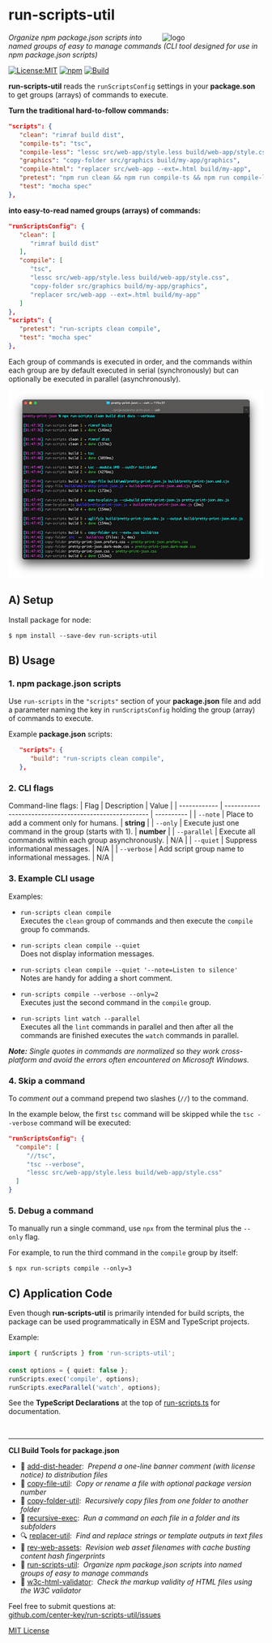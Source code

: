 # run-scripts-util
<img src=https://centerkey.com/graphics/center-key-logo.svg align=right width=200 alt=logo>

_Organize npm package.json scripts into named groups of easy to manage commands (CLI tool designed for use in npm package.json scripts)_

[![License:MIT](https://img.shields.io/badge/License-MIT-blue.svg)](https://github.com/center-key/run-scripts-util/blob/main/LICENSE.txt)
[![npm](https://img.shields.io/npm/v/run-scripts-util.svg)](https://www.npmjs.com/package/run-scripts-util)
[![Build](https://github.com/center-key/run-scripts-util/actions/workflows/run-spec-on-push.yaml/badge.svg)](https://github.com/center-key/run-scripts-util/actions/workflows/run-spec-on-push.yaml)

**run-scripts-util** reads the `runScriptsConfig` settings in your **package.son** to get
groups (arrays) of commands to execute.

**Turn the traditional hard-to-follow commands:**
```json
"scripts": {
   "clean": "rimraf build dist",
   "compile-ts": "tsc",
   "compile-less": "lessc src/web-app/style.less build/web-app/style.css",
   "graphics": "copy-folder src/graphics build/my-app/graphics",
   "compile-html": "replacer src/web-app --ext=.html build/my-app",
   "pretest": "npm run clean && npm run compile-ts && npm run compile-less && npm run graphics && npm run compile-html",
   "test": "mocha spec"
},
```
**into easy-to-read named groups (arrays) of commands:**
```json
"runScriptsConfig": {
   "clean": [
      "rimraf build dist"
   ],
   "compile": [
      "tsc",
      "lessc src/web-app/style.less build/web-app/style.css",
      "copy-folder src/graphics build/my-app/graphics",
      "replacer src/web-app --ext=.html build/my-app"
   ]
},
"scripts": {
   "pretest": "run-scripts clean compile",
   "test": "mocha spec"
},
```
Each group of commands is executed in order, and the commands within each group are by default
executed in serial (synchronously) but can optionally be executed in parallel (asynchronously).

![screenshot](screenshot.png)

## A) Setup
Install package for node:
```shell
$ npm install --save-dev run-scripts-util
```

## B) Usage
### 1. npm package.json scripts
Use `run-scripts` in the `"scripts"` section of your **package.json** file and add a
parameter naming the key in `runScriptsConfig` holding the group (array) of commands to
execute.

Example **package.json** scripts:
```json
   "scripts": {
      "build": "run-scripts clean compile",
   },
```

### 2. CLI flags
Command-line flags:
| Flag         | Description                                            | Value      |
| ------------ | ------------------------------------------------------ | ---------- |
| `--note`     | Place to add a comment only for humans.                | **string** |
| `--only`     | Execute just one command in the group (starts with 1). | **number** |
| `--parallel` | Execute all commands within each group asynchronously. | N/A        |
| `--quiet`    | Suppress informational messages.                       | N/A        |
| `--verbose`  | Add script group name to informational messages.       | N/A        |

### 3. Example CLI usage
Examples:
   - `run-scripts clean compile`<br>
   Executes the `clean` group of commands and then execute the `compile` group fo commands.

   - `run-scripts clean compile --quiet`<br>
   Does not display information messages.

   - `run-scripts clean compile --quiet '--note=Listen to silence'`<br>
   Notes are handy for adding a short comment.

   - `run-scripts compile --verbose --only=2`<br>
   Executes just the second command in the `compile` group.

   - `run-scripts lint watch --parallel`<br>
   Executes all the `lint` commands in parallel and then after all the commands are finished executes
   the `watch` commands in parallel.

_**Note:** Single quotes in commands are normalized so they work cross-platform and avoid the errors often encountered on Microsoft Windows._

### 4. Skip a command
To _comment out_ a command prepend two slashes (`//`) to the command.

In the example below, the first `tsc` command will be skipped while the `tsc --verbose` command will be executed:
 ```json
"runScriptsConfig": {
   "compile": [
      "//tsc",
      "tsc --verbose",
      "lessc src/web-app/style.less build/web-app/style.css"
   ]
}
```

### 5. Debug a command
To manually run a single command, use `npx` from the terminal plus the `--only` flag.

For example, to run the third command in the `compile` group by itself:
```shell
$ npx run-scripts compile --only=3
```

## C) Application Code
Even though **run-scripts-util** is primarily intended for build scripts, the package can be used programmatically in ESM and TypeScript projects.

Example:
``` typescript
import { runScripts } from 'run-scripts-util';

const options = { quiet: false };
runScripts.exec('compile', options);
runScripts.execParallel('watch', options);
```

See the **TypeScript Declarations** at the top of [run-scripts.ts](run-scripts.ts) for documentation.

<br>

---
**CLI Build Tools for package.json**
   - 🎋 [add-dist-header](https://github.com/center-key/add-dist-header):&nbsp; _Prepend a one-line banner comment (with license notice) to distribution files_
   - 📄 [copy-file-util](https://github.com/center-key/copy-file-util):&nbsp; _Copy or rename a file with optional package version number_
   - 📂 [copy-folder-util](https://github.com/center-key/copy-folder-util):&nbsp; _Recursively copy files from one folder to another folder_
   - 🪺 [recursive-exec](https://github.com/center-key/recursive-exec):&nbsp; _Run a command on each file in a folder and its subfolders_
   - 🔍 [replacer-util](https://github.com/center-key/replacer-util):&nbsp; _Find and replace strings or template outputs in text files_
   - 🔢 [rev-web-assets](https://github.com/center-key/rev-web-assets):&nbsp; _Revision web asset filenames with cache busting content hash fingerprints_
   - 🚆 [run-scripts-util](https://github.com/center-key/run-scripts-util):&nbsp; _Organize npm package.json scripts into named groups of easy to manage commands_
   - 🚦 [w3c-html-validator](https://github.com/center-key/w3c-html-validator):&nbsp; _Check the markup validity of HTML files using the W3C validator_

Feel free to submit questions at:<br>
[github.com/center-key/run-scripts-util/issues](https://github.com/center-key/run-scripts-util/issues)

[MIT License](LICENSE.txt)
